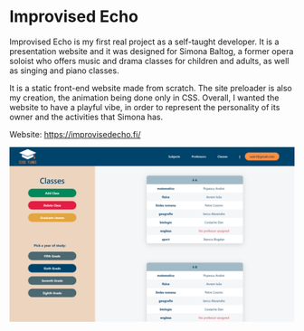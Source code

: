 # Improvised Echo

Improvised Echo is my first real project as a self-taught developer. 
It is a presentation website and it was designed for Simona Baltog, a former opera soloist who offers music and drama classes for children and adults, as well as singing and piano classes. 

It is a static front-end website made from scratch. The site preloader is also my creation, the animation being done only in CSS. 
Overall, I wanted the website to have a playful vibe, in order to represent the personality of its owner and the activities that Simona has.


Website: https://improvisedecho.fi/

<kbd>![image](https://raw.githubusercontent.com/nechitadelia/School-Timetable/main/SchoolTimetable/wwwroot/src/SchoolPlannerImg.PNG)</kbd>

